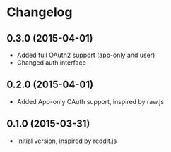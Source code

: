 # Changelog

## 0.3.0 (2015-04-01)

- Added full OAuth2 support (app-only and user)
- Changed auth interface

## 0.2.0 (2015-04-01)

- Added App-only OAuth support, inspired by raw.js

## 0.1.0 (2015-03-31)

- Initial version, inspired by reddit.js
